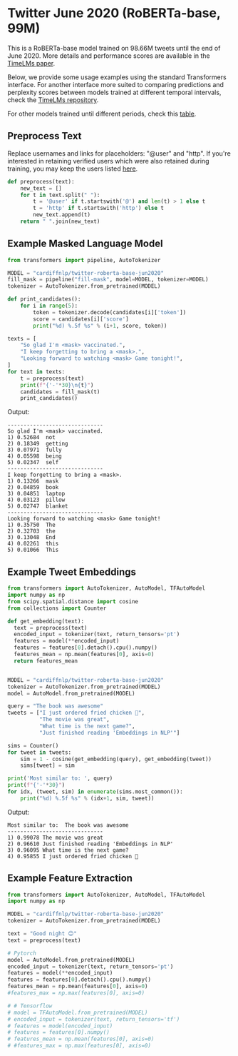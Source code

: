 # Twitter June 2020 (RoBERTa-base, 99M)

This is a RoBERTa-base model trained on 98.66M tweets until the end of June 2020.
More details and performance scores are available in the [TimeLMs paper](https://arxiv.org/abs/2202.03829).

Below, we provide some usage examples using the standard Transformers interface. For another interface more suited to comparing predictions and perplexity scores between models trained at different temporal intervals, check the [TimeLMs repository](https://github.com/cardiffnlp/timelms).

For other models trained until different periods, check this [table](https://github.com/cardiffnlp/timelms#released-models).

## Preprocess Text 
Replace usernames and links for placeholders: "@user" and "http".
If you're interested in retaining verified users which were also retained during training, you may keep the users listed [here](https://github.com/cardiffnlp/timelms/tree/main/data).
```python
def preprocess(text):
    new_text = []
    for t in text.split(" "):
        t = '@user' if t.startswith('@') and len(t) > 1 else t
        t = 'http' if t.startswith('http') else t
        new_text.append(t)
    return " ".join(new_text)
```

## Example Masked Language Model 

```python
from transformers import pipeline, AutoTokenizer

MODEL = "cardiffnlp/twitter-roberta-base-jun2020"
fill_mask = pipeline("fill-mask", model=MODEL, tokenizer=MODEL)
tokenizer = AutoTokenizer.from_pretrained(MODEL)

def print_candidates():
    for i in range(5):
        token = tokenizer.decode(candidates[i]['token'])
        score = candidates[i]['score']
        print("%d) %.5f %s" % (i+1, score, token))

texts = [
    "So glad I'm <mask> vaccinated.",
    "I keep forgetting to bring a <mask>.",
    "Looking forward to watching <mask> Game tonight!",
]
for text in texts:
    t = preprocess(text)
    print(f"{'-'*30}\n{t}")
    candidates = fill_mask(t)
    print_candidates()
```

Output: 

```
------------------------------
So glad I'm <mask> vaccinated.
1) 0.52684  not
2) 0.18349  getting
3) 0.07971  fully
4) 0.05598  being
5) 0.02347  self
------------------------------
I keep forgetting to bring a <mask>.
1) 0.13266  mask
2) 0.04859  book
3) 0.04851  laptop
4) 0.03123  pillow
5) 0.02747  blanket
------------------------------
Looking forward to watching <mask> Game tonight!
1) 0.35750  The
2) 0.32703  the
3) 0.13048  End
4) 0.02261  this
5) 0.01066  This
```

## Example Tweet Embeddings
```python
from transformers import AutoTokenizer, AutoModel, TFAutoModel
import numpy as np
from scipy.spatial.distance import cosine
from collections import Counter

def get_embedding(text):
  text = preprocess(text)
  encoded_input = tokenizer(text, return_tensors='pt')
  features = model(**encoded_input)
  features = features[0].detach().cpu().numpy() 
  features_mean = np.mean(features[0], axis=0) 
  return features_mean


MODEL = "cardiffnlp/twitter-roberta-base-jun2020"
tokenizer = AutoTokenizer.from_pretrained(MODEL)
model = AutoModel.from_pretrained(MODEL)

query = "The book was awesome"
tweets = ["I just ordered fried chicken 🐣", 
          "The movie was great",
          "What time is the next game?",
          "Just finished reading 'Embeddings in NLP'"]

sims = Counter()
for tweet in tweets:
    sim = 1 - cosine(get_embedding(query), get_embedding(tweet))
    sims[tweet] = sim

print('Most similar to: ', query)
print(f"{'-'*30}")
for idx, (tweet, sim) in enumerate(sims.most_common()):
    print("%d) %.5f %s" % (idx+1, sim, tweet))
```
Output: 

```
Most similar to:  The book was awesome
------------------------------
1) 0.99078 The movie was great
2) 0.96610 Just finished reading 'Embeddings in NLP'
3) 0.96095 What time is the next game?
4) 0.95855 I just ordered fried chicken 🐣
```

## Example Feature Extraction 

```python
from transformers import AutoTokenizer, AutoModel, TFAutoModel
import numpy as np

MODEL = "cardiffnlp/twitter-roberta-base-jun2020"
tokenizer = AutoTokenizer.from_pretrained(MODEL)

text = "Good night 😊"
text = preprocess(text)

# Pytorch
model = AutoModel.from_pretrained(MODEL)
encoded_input = tokenizer(text, return_tensors='pt')
features = model(**encoded_input)
features = features[0].detach().cpu().numpy() 
features_mean = np.mean(features[0], axis=0) 
#features_max = np.max(features[0], axis=0)

# # Tensorflow
# model = TFAutoModel.from_pretrained(MODEL)
# encoded_input = tokenizer(text, return_tensors='tf')
# features = model(encoded_input)
# features = features[0].numpy()
# features_mean = np.mean(features[0], axis=0) 
# #features_max = np.max(features[0], axis=0)
```
